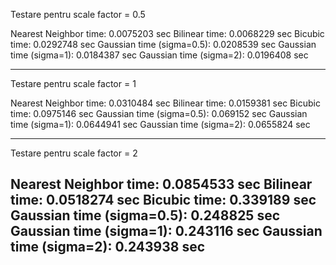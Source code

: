 Testare pentru scale factor = 0.5

Nearest Neighbor time: 0.0075203 sec
Bilinear time: 0.0068229 sec
Bicubic time: 0.0292748 sec
Gaussian time (sigma=0.5): 0.0208539 sec
Gaussian time (sigma=1): 0.0184387 sec
Gaussian time (sigma=2): 0.0196408 sec

----------------------------------------
Testare pentru scale factor = 1

Nearest Neighbor time: 0.0310484 sec
Bilinear time: 0.0159381 sec
Bicubic time: 0.0975146 sec
Gaussian time (sigma=0.5): 0.069152 sec
Gaussian time (sigma=1): 0.0644941 sec
Gaussian time (sigma=2): 0.0655824 sec

----------------------------------------
Testare pentru scale factor = 2

Nearest Neighbor time: 0.0854533 sec
Bilinear time: 0.0518274 sec
Bicubic time: 0.339189 sec
Gaussian time (sigma=0.5): 0.248825 sec
Gaussian time (sigma=1): 0.243116 sec
Gaussian time (sigma=2): 0.243938 sec
----------------------------------------
